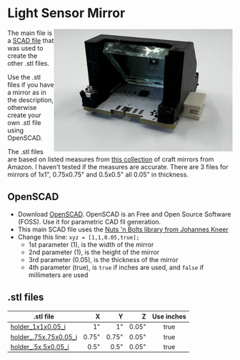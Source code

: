 # Light Sensor Mirror
<img align="right" width="400" height="*" src="/assets/holder.jpg">

The main file is a [SCAD file](holder.scad) that was used to create the other .stl files.

Use the .stl files if you have a mirror as in the description, otherwise create your own .stl file using OpenSCAD.

The .stl files are based on listed measures from [this collection](https://www.amazon.com/gp/product/B07T8Z58SF) of craft mirrors from Amazon. I haven't tested if the measures are accurate. There are 3 files for mirrors of 1x1", 0.75x0.75" and 0.5x0.5" all 0.05" in thickness.

## OpenSCAD

- Download [OpenSCAD](https://openscad.org). OpenSCAD is an Free and Open Source Software (FOSS). Use it for parametric CAD fil generation.
- This main SCAD file uses the [Nuts 'n Bolts library from Johannes Kneer](https://github.com/JohK/nutsnbolts)
- Change this line: `xyz = [1,1,0.05,true];`
  - 1st parameter (1), is the width of the mirror
  - 2nd parameter (1), is the height of the mirror
  - 3rd parameter (0.05), is the thickness of the mirror
  - 4th parameter (true), is `true` if inches are used, and `false` if millimeters are used

## .stl files

| .stl file | X | Y | Z | Use inches |
| --- | ---: | ---: | ---: | :---: | 
| [holder_1x1x0.05_i](holder_1x1x0.05_i.stl) |  1" | 1" | 0.05" | true |
| [holder_.75x.75x0.05_i](holder_.75x.75x0.05_i.stl) |  0.75" | 0.75" | 0.05" | true |
| [holder_.5x.5x0.05_i](holder_.5x.5x0.05_i.stl) |  0.5" | 0.5" | 0.05" | true |
